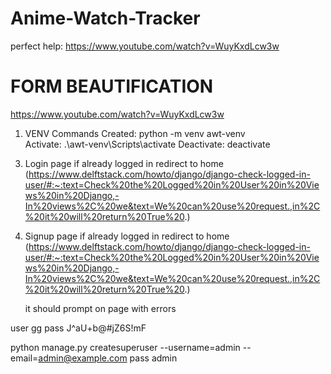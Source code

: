 # Anime-Watch-Tracker

perfect help: https://www.youtube.com/watch?v=WuyKxdLcw3w

# FORM BEAUTIFICATION

https://www.youtube.com/watch?v=WuyKxdLcw3w

1. VENV Commands
   Created: python -m venv awt-venv  
   Activate: .\awt-venv\Scripts\activate
   Deactivate: deactivate

<!-- 2. Add navbar -->

3. Login page
   if already logged in redirect to home (https://www.delftstack.com/howto/django/django-check-logged-in-user/#:~:text=Check%20the%20Logged%20in%20User%20in%20Views%20in%20Django,-In%20views%2C%20we&text=We%20can%20use%20request.,in%2C%20it%20will%20return%20True%20.)
   <!-- dont have account? sign up (with link) -->

4. Signup page
   if already logged in redirect to home (https://www.delftstack.com/howto/django/django-check-logged-in-user/#:~:text=Check%20the%20Logged%20in%20User%20in%20Views%20in%20Django,-In%20views%2C%20we&text=We%20can%20use%20request.,in%2C%20it%20will%20return%20True%20.)
   <!-- already have account? login (with link) -->
   it should prompt on page with errors

<!-- 5. logout page -->
   <!-- redirects to login page. -->

user gg
pass J^aU+b@#jZ6S!mF

python manage.py createsuperuser --username=admin --email=admin@example.com
pass admin
